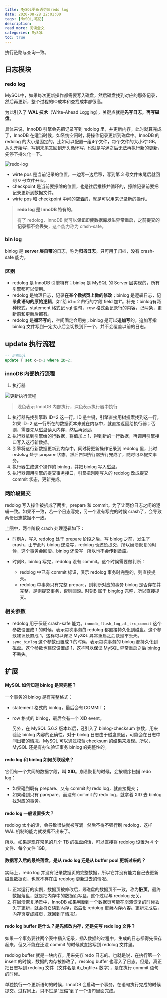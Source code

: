 ```yaml
---
title: MySQL更新语句及redo log
date: 2020-08-28 22:01:00
tags: [MySQL,笔记]
description: 
read_more: 阅读全文
categories: MySQL
toc: true
---
```



执行链路与查询一致。

## 日志模块 

### redo log

MySQL中，如果每次更新操作都需要写入磁盘，然后磁盘找到对应的那条记录，然后再更新，整个过程的IO成本和查找成本都很高。

为此引入了 **WAL 技术**（Write-Ahead Logging），关键点就是**先写日志，再写磁盘**。

具体来说，InnoDB 引擎会先把记录写到 redolog 里，并更新内存，此时就算完成了，InnoDB 在适当时候，如系统空闲时，将操作记录更新到磁盘中。InnoDB 的 redolog 的大小是固定的，比如可以配置一组4个文件，每个文件的大小时1GB，从头开始写，写到末尾又回到开头循环写。也就是写满之后无法再执行新的更新，先停下持久化一下。

<!-- more -->

![redo-log](image-20200921231702981.png)

+ wirte pos 是当前记录的位置，一边写一边后移，写到第 3 号文件末尾后就回到 0 号文件开头。
+ checkpoint 是当前要擦除的位置，也是往后推移并循环的，擦除记录前要把记录更新到数据文件。
+ wirte pos 和 checkpoint 中间的空着的，就是可以用来记录新的操作。

> **redo log 是 InnoDB 特有的**。
>
> 有了 redolog，InnoDB 就可以**保证即使数据库发生异常重启，之前提交的记录都不会丢失**，这个能力称为 crash-safe。

### bin log

binlog 是 **server 层自带**的日志，称为**归档日志**。只可用于归档，没有 crash-safe 能力。

### 区别

+ redolog 是 InnoDB 引擎特有；binlog 是 MySQL 的 Server 层实现的，所有引擎都可以使用。
+ redolog 是物理日志，记录**在某个数据页上做的修改**；binlog 是逻辑日志，记录**此语句的原始逻辑**，如”给 id = 2 的行的字段 field 加1“。补充：binlog有两种模式，statement 格式记 sql 语句， row 格式会记录行的内容，记两条，更新前和更新后都有。
+ redolog 是**循环写**的，空间固定会用完；binlog 是可以**追加写**的。追加写指 binlog 文件写到一定大小后会切换到下一个，并不会覆盖以前的日志。



## update 执行流程

```sql
-- 示例sql
update T set c=c+1 where ID=2;
```

### innoDB 内部执行流程

1. 执行器

![更新执行流程](image-20200929191838287.png)

> 浅色表示 InnoDB 内部执行，深色表示执行器中执行

1. 执行器先找引擎取 ID=2 这一行。ID 是主键，引擎直接用树搜索找到这一行。如果 ID=2 这一行所在的数据页本来就在内存中，就直接返回给执行器；否则，需要先从磁盘读入内存，然后再返回。
2. 执行器拿到引擎给的行数据，将值加上 1，得到新的一行数据，再调用引擎接口写入这行新数据。
3. 引擎将这行新数据更新到内存中，同时将更新操作记录到 redolog 里，此时 redolog 处于 prepare 状态。然后告知执行器执行完成了，随时可以提交事务。
4. 执行器生成这个操作的 binlog，并把 binlog 写入磁盘。
5. 执行器调用引擎的提交事务接口，引擎把刚刚写入的 redolog 改成提交 commit 状态，更新完成。

### 两阶段提交

redolog 写入操作被拆成了两步，prepare 和 commit。为了让两份日志之间的逻辑一致。如果不一致，若一个日志写完，另一个没有写完的时候 crash了，会导致两份日志数据不一致。

上图中，两个阶段 crach 处理逻辑如下：

+ 时刻A，写入 redolog 处于 prepare 阶段之后、写 binlog 之前，发生了 crash，由于此时 binlog 还没写，redolog 也还没提交，所以崩溃恢复的时候，这个事务会回滚。binlog 还没写，所以也不会传到备库。

+ 时刻B，binlog 写完，redolog 没有 commit。这个时候需要做判断：

  + redolog 中已有 commit 标识，表示 redolog 事务时完整的，则直接提交。
  + redolog 中事务只有完整 prepare，则判断对应的事务 binlog 是否存在并完整，是则提交事务，否则回滚。时刻B 属于 binglog 完整，所以直接提交。


### 相关参数

+ redolog 用于保证 crash-safe 能力。``innodb_flush_log_at_trx_commit`` 这个参数设置成 1 的时候，表示每次事务的 redolog 都直接持久化到磁盘。这个参数建议设置成 1，这样可以保证 MySQL 异常重启之后数据不丢失。
+ ``sync_binlog`` 这个参数设置成 1 的时候，表示每次事务的 binlog 都持久化到磁盘。这个参数也建议设置成 1，这样可以保证 MySQL 异常重启之后 binlog 不丢失。



## 扩展

#### MySQL 如何知道 binlog 是否完整？

一个事务的 binlog 是有完整格式：

+ statement 格式的 binlog，最后会有 COMMIT；

+ row 格式的 binlog，最后会有一个 XID event。

  另外，在 MySQL 5.6.2 版本以后，还引入了 binlog-checksum 参数，用来验证 binlog 内容的正确性。对于 binlog 日志由于磁盘原因，可能会在日志中间出错的情况，MySQL 可以通过校验 checksum 的结果来发现。所以，MySQL 还是有办法验证事务 binlog 的完整性的。

#### redo log 和 binlog 如何关联起来？

它们有一个共同的数据字段，叫 **XID**。崩溃恢复的时候，会按顺序扫描 redo log：

+ 如果碰到既有 prepare、又有 commit 的 redo log，就直接提交；
+ 如果碰到只有 parepare、而没有 commit 的 redo log，就拿着 XID 去 binlog 找对应的事务。

#### redo log 一般设置多大？

redolog 太小的话，会导致很快就被写满，然后不得不强行刷 redolog，这样 WAL 机制的能力就发挥不出来了。

所以，如果是现在常见的几个 TB 的磁盘的话，可以直接将 redolog 设置为 4 个文件、每个文件 1GB。

#### 数据写入后的最终落盘，是从 redo log 还是从 buffer pool 更新过来的？

实际上，redo log 并没有记录数据页的完整数据，所以它并没有能力自己去更新磁盘数据页，也就不存在由 redolog 更新过去的情况。

1. 正常运行的实例，数据页被修改后，跟磁盘的数据页不一致，称为**脏页**。最终数据落盘，就是把内存中的数据页写盘。这个过程与 redolog 无关。
2. 在崩溃恢复场景中，InnoDB 如果判断到一个数据页可能在崩溃恢复的时候丢失了更新，就会将它读到内存，然后让 redolog 更新内存内容。更新完成后，内存页变成脏页，就回到了情况1。

#### redo log buffer 是什么？是先修改内存，还是先写 redo log 文件？

如果一个事务要往两个表中插入记录，插入数据的过程中，生成的日志都得先保存起来，但又不能在还没 commit 的时候就直接写到 redolog 文件里。

redolog buffer 就是一块内存，用来先存 redo 日志的。也就是说，在执行第一个 insert 的时候，数据的内存被修改了，redolog buffer 也写入了日志。但是，真正把日志写到 redolog 文件（文件名是 ib_logfile+ 数字），是在执行 commit 语句的时候。

单独执行一个更新语句的时候，InnoDB 会启动一个事务，在语句执行完成的时候提交。过程同上，只不过是“压缩”到了一个语句里面完成。